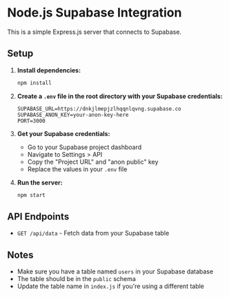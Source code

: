 # Node.js Supabase Integration

This is a simple Express.js server that connects to Supabase.

## Setup

1. **Install dependencies:**
   ```bash
   npm install
   ```

2. **Create a `.env` file in the root directory with your Supabase credentials:**
   ```
   SUPABASE_URL=https://dnkjlmepjzlhqqnlqvng.supabase.co
   SUPABASE_ANON_KEY=your-anon-key-here
   PORT=3000
   ```

3. **Get your Supabase credentials:**
   - Go to your Supabase project dashboard
   - Navigate to Settings > API
   - Copy the "Project URL" and "anon public" key
   - Replace the values in your `.env` file

4. **Run the server:**
   ```bash
   npm start
   ```

## API Endpoints

- `GET /api/data` - Fetch data from your Supabase table

## Notes

- Make sure you have a table named `users` in your Supabase database
- The table should be in the `public` schema
- Update the table name in `index.js` if you're using a different table 